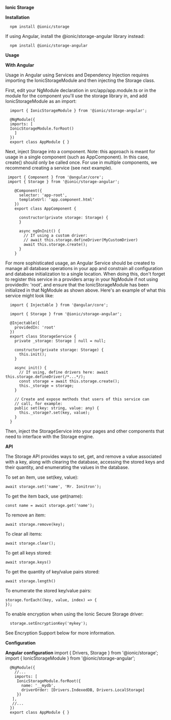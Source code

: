 **Ionic Storage**

**Installation**

      npm install @ionic/storage

If using Angular, install the @ionic/storage-angular library instead:

      npm install @ionic/storage-angular
      
**Usage**

**With Angular**

Usage in Angular using Services and Dependency Injection requires importing the IonicStorageModule and then injecting the Storage class.

First, edit your NgModule declaration in src/app/app.module.ts or in the module for the component you'll use the storage library in, and add IonicStorageModule as an import:

      import { IonicStorageModule } from '@ionic/storage-angular';

      @NgModule({
      imports: [
      IonicStorageModule.forRoot()
        ]
      })
      export class AppModule { }
      
      
Next, inject Storage into a component. Note: this approach is meant for usage in a single component (such as AppComponent). In this case, create() should only be called once. For use in multiple components, we recommend creating a service (see next example).

     import { Component } from '@angular/core';
     import { Storage } from '@ionic/storage-angular';

        @Component({
          selector: 'app-root',
          templateUrl: 'app.component.html'
        })
        export class AppComponent {

          constructor(private storage: Storage) {
          }

          async ngOnInit() {
            // If using a custom driver:
            // await this.storage.defineDriver(MyCustomDriver)
            await this.storage.create();
          }
        }
For more sophisticated usage, an Angular Service should be created to manage all database operations in your app and constrain all configuration and database initialization to a single location. When doing this, don't forget to register this service in a providers array in your NgModule if not using providedIn: 'root', and ensure that the IonicStorageModule has been initialized in that NgModule as shown above. Here's an example of what this service might look like:

      import { Injectable } from '@angular/core';

      import { Storage } from '@ionic/storage-angular';

      @Injectable({
        providedIn: 'root'
      })
      export class StorageService {
        private _storage: Storage | null = null;

        constructor(private storage: Storage) {
          this.init();
        }

        async init() {
          // If using, define drivers here: await this.storage.defineDriver(/*...*/);
          const storage = await this.storage.create();
          this._storage = storage;
        }

        // Create and expose methods that users of this service can
        // call, for example:
        public set(key: string, value: any) {
          this._storage?.set(key, value);
        }
      }
Then, inject the StorageService into your pages and other components that need to interface with the Storage engine.


**API**

The Storage API provides ways to set, get, and remove a value associated with a key, along with clearing the database, accessing the stored keys and their quantity, and enumerating the values in the database.

To set an item, use       set(key, value):

    await storage.set('name', 'Mr. Ionitron');
To get the item back, use get(name):

    const name = await storage.get('name');
To remove an item:

    await storage.remove(key);
To clear all items:

    await storage.clear();
To get all keys stored:

    await storage.keys()
To get the quantity of key/value pairs stored:

    await storage.length()
To enumerate the stored key/value pairs:

    storage.forEach((key, value, index) => {
    });
To enable encryption when using the Ionic Secure Storage driver:

      storage.setEncryptionKey('mykey');
See Encryption Support below for more information.

**Configuration**

**Angular configuration**
      import { Drivers, Storage } from '@ionic/storage';
      import { IonicStorageModule } from '@ionic/storage-angular';

      @NgModule({
        //...
        imports: [
         IonicStorageModule.forRoot({
           name: '__mydb',
           driverOrder: [Drivers.IndexedDB, Drivers.LocalStorage]
         })
       ],
       //...
      })
      export class AppModule { }
